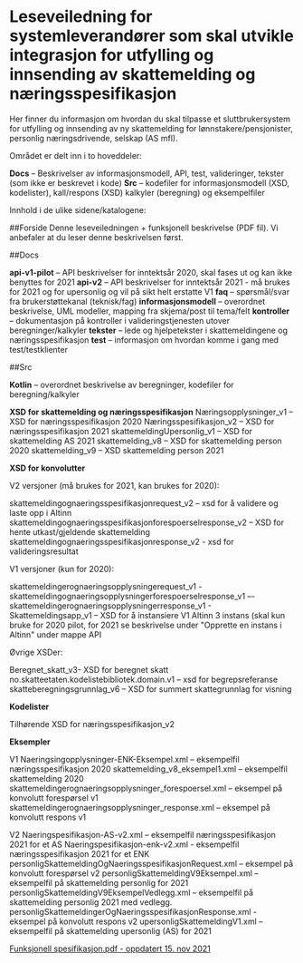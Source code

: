 # Leseveiledning for systemleverandører som skal utvikle integrasjon for utfylling og innsending av skattemelding og næringsspesifikasjon

Her finner du informasjon om hvordan du skal tilpasse et sluttbrukersystem for utfylling og innsending av ny skattemelding for lønnstakere/pensjonister, personlig næringsdrivende, selskap (AS mfl).

Området er delt inn i to hoveddeler:

**Docs** – Beskrivelser av informasjonsmodell, API, test, valideringer, tekster (som ikke er beskrevet i kode)
**Src** – kodefiler for informasjonsmodell (XSD, kodelister), kall/respons (XSD) kalkyler (beregning) og eksempelfiler

Innhold i de ulike sidene/katalogene:

##Forside
Denne leseveiledningen + funksjonell beskrivelse (PDF fil). Vi anbefaler at du leser denne beskrivelsen først.

##Docs

**api-v1-pilot** – API beskrivelser for inntektsår 2020, skal fases ut og kan ikke benyttes for 2021
**api-v2** – API beskrivelser for inntektsår 2021 - må brukes for 2021 og for upersonlig og vil på sikt helt erstatte V1
**faq** – spørsmål/svar fra brukerstøttekanal (teknisk/fag)
**informasjonsmodell** – overordnet beskrivelse, UML modeller, mapping fra skjema/post til tema/felt
**kontroller** – dokumentasjon på kontroller i valideringstjenesten utover beregninger/kalkyler
**tekster** – lede og hjelpetekster i skattemeldingene og næringsspesifikasjon
**test** – informasjon om hvordan komme i gang med test/testklienter

##Src

**Kotlin** – overordnet beskrivelse av beregninger, kodefiler for beregning/kalkyler

**XSD for skattemelding og næringsspesifikasjon**
Næringsopplysninger_v1 – XSD for næringsspesifikasjon 2020
Næringsspesifikasjon_v2 – XSD for næringsspesifikasjon 2021
skattemeldingUpersonlig_v1 – XSD for skattemelding AS 2021
skattemelding_v8 – XSD for skattemelding person 2020
skattemelding_v9 –  XSD skattemelding person 2021


**XSD for konvolutter**

V2 versjoner (må brukes for 2021, kan brukes for 2020):

skattemeldingognaeringsspesifikasjonrequest_v2 – xsd for å validere og laste opp i Altinn
skattemeldingognaeringsspesifikasjonforespoerselresponse_v2 – XSD for hente utkast/gjeldende skattemelding
skattemeldingognaeringsspesifikasjonresponse_v2 - xsd for valideringsresultat

V1 versjoner (kun for 2020):

skattemeldingerognaeringsopplysningerequest_v1 -
skattemeldingognaeringsopplysningerforespoerselresponse_v1 –- skattemeldingerognaeringsopplysningerresponse_v1 -
Skattemeldingsapp_v1 – XSD for å instansiere V1 Altinn 3 instans (skal kun bruke for 2020 pilot, for 2021 se beskrivelse under "Opprette en instans i Altinn" under mappe API

Øvrige XSDer:

Beregnet_skatt_v3- XSD for beregnet skatt
no.skatteetaten.kodelistebibliotek.domain.v1 – xsd for begrepsreferanse
skatteberegningsgrunnlag_v6 – XSD for summert skattegrunnlag for visning

**Kodelister**

Tilhørende XSD for næringsspesifikasjon_v2

**Eksempler**

V1
Naeringsingopplysninger-ENK-Eksempel.xml – eksempelfil næringsspesifikasjon 2020
skattemelding_v8_eksempel1.xml – eksempelfil skattemelding 2020
skattemeldingerognaeringsopplysninger_forespoersel.xml – eksempel på konvolutt forespørsel v1
skattemeldingerognaeringsopplysninger_response.xml – eksempel på konvolutt respons v1

V2
Naeringspesifikasjon-AS-v2.xml – eksempelfil næringsspesifikasjon 2021 for et AS
Naeringspesifikasjon-enk-v2.xml - eksempelfil næringsspesifikasjon 2021 for et ENK
personligSkattemeldingOgNaeringsspesifikasjonRequest.xml – eksempel på konvolutt forespørsel v2
personligSkattemeldingV9Eksempel.xml – eksempelfil på skattemelding personlig for 2021
personligSkattemeldingV9EksempelVedlegg.xml – eksempelfil på skattemelding personlig 2021 med vedlegg.
personligSkattemeldingerOgNaeringsspesifikasjonResponse.xml - eksempel på konvolutt respons v2
upersonligSkattemeldingV1.xml – eksempelfil på skattemelding upersonlig (AS) for 2021


[Funksjonell spesifikasjon.pdf - oppdatert 15. nov 2021](Funksjonell%20spesifikasjon%20-%2015.11.21.pdf)

